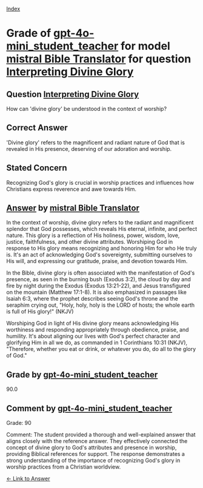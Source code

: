 
[Index](../../../../index.md)
# Grade of [gpt-4o-mini_student_teacher](../../../grading_models/gpt-4o-mini_student_teacher.md) for model [mistral Bible Translator](../../../answering_models/mistral_Bible_Translator.md) for question [Interpreting Divine Glory](../../../questions/Interpreting_Divine_Glory.md)

## Question [Interpreting Divine Glory](../../../questions/Interpreting_Divine_Glory.md)
How can 'divine glory' be understood in the context of worship?

## Correct Answer
'Divine glory' refers to the magnificent and radiant nature of God that is revealed in His presence, deserving of our adoration and worship.

## Stated Concern
Recognizing God's glory is crucial in worship practices and influences how Christians express reverence and awe towards Him.

## [Answer](../Interpreting_Divine_Glory.md) by [mistral Bible Translator](../../../answering_models/mistral_Bible_Translator.md)
 In the context of worship, divine glory refers to the radiant and magnificent splendor that God possesses, which reveals His eternal, infinite, and perfect nature. This glory is a reflection of His holiness, power, wisdom, love, justice, faithfulness, and other divine attributes. Worshiping God in response to His glory means recognizing and honoring Him for who He truly is. It's an act of acknowledging God's sovereignty, submitting ourselves to His will, and expressing our gratitude, praise, and devotion towards Him.

In the Bible, divine glory is often associated with the manifestation of God's presence, as seen in the burning bush (Exodus 3:2), the cloud by day and fire by night during the Exodus (Exodus 13:21-22), and Jesus transfigured on the mountain (Matthew 17:1-8). It is also emphasized in passages like Isaiah 6:3, where the prophet describes seeing God's throne and the seraphim crying out, "Holy, holy, holy is the LORD of hosts; the whole earth is full of His glory!" (NKJV)

Worshiping God in light of His divine glory means acknowledging His worthiness and responding appropriately through obedience, praise, and humility. It's about aligning our lives with God's perfect character and glorifying Him in all we do, as commanded in 1 Corinthians 10:31 (NKJV), "Therefore, whether you eat or drink, or whatever you do, do all to the glory of God."

## Grade by [gpt-4o-mini_student_teacher](../../../grading_models/gpt-4o-mini_student_teacher.md)
90.0

## Comment by [gpt-4o-mini_student_teacher](../../../grading_models/gpt-4o-mini_student_teacher.md)
Grade: 90

Comment: The student provided a thorough and well-explained answer that aligns closely with the reference answer. They effectively connected the concept of divine glory to God's attributes and presence in worship, providing Biblical references for support. The response demonstrates a strong understanding of the importance of recognizing God's glory in worship practices from a Christian worldview.

[&lt;- Link to Answer](../Interpreting_Divine_Glory.md)
